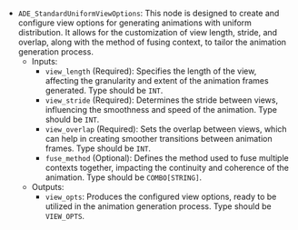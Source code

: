 - `ADE_StandardUniformViewOptions`: This node is designed to create and configure view options for generating animations with uniform distribution. It allows for the customization of view length, stride, and overlap, along with the method of fusing context, to tailor the animation generation process.
    - Inputs:
        - `view_length` (Required): Specifies the length of the view, affecting the granularity and extent of the animation frames generated. Type should be `INT`.
        - `view_stride` (Required): Determines the stride between views, influencing the smoothness and speed of the animation. Type should be `INT`.
        - `view_overlap` (Required): Sets the overlap between views, which can help in creating smoother transitions between animation frames. Type should be `INT`.
        - `fuse_method` (Optional): Defines the method used to fuse multiple contexts together, impacting the continuity and coherence of the animation. Type should be `COMBO[STRING]`.
    - Outputs:
        - `view_opts`: Produces the configured view options, ready to be utilized in the animation generation process. Type should be `VIEW_OPTS`.
